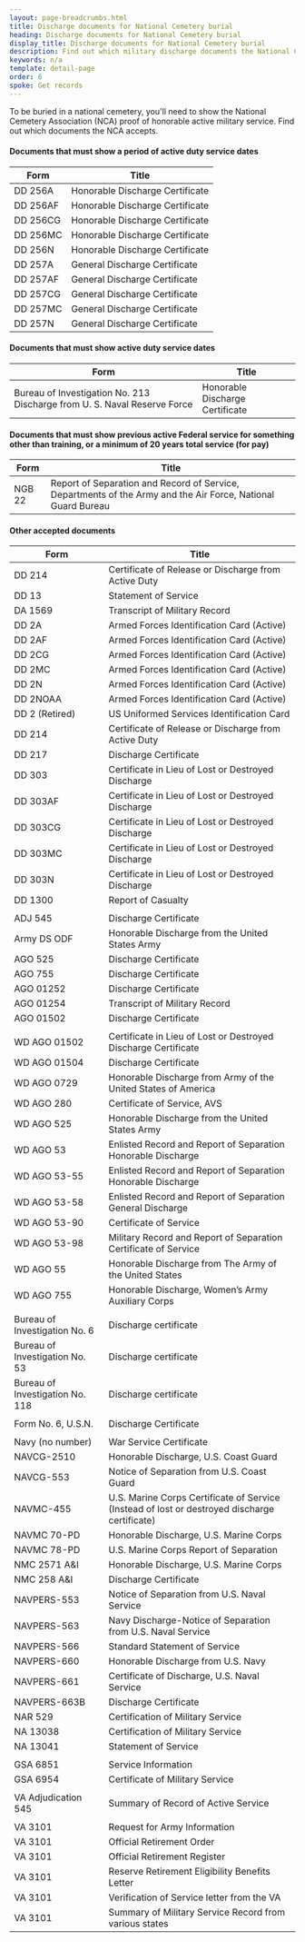 ```yaml
---
layout: page-breadcrumbs.html
title: Discharge documents for National Cemetery burial 
heading: Discharge documents for National Cemetery burial 
display_title: Discharge documents for National Cemetery burial 
description: Find out which military discharge documents the National Cemetery Association accepts for burial in a national cemetery. 
keywords: n/a
template: detail-page
order: 6
spoke: Get records
---
```


<div class='va-introtext'>
  
To be buried in a national cemetery, you'll need to show the National Cemetery Association (NCA) proof of honorable active military service. Find out which documents the NCA accepts.

</div>

#### Documents that must show a period of active duty service dates


| Form     | Title                           |
|----------|---------------------------------|
| DD 256A  | Honorable Discharge Certificate |
| DD 256AF | Honorable Discharge Certificate |
| DD 256CG | Honorable Discharge Certificate |
| DD 256MC | Honorable Discharge Certificate |
| DD 256N  | Honorable Discharge Certificate |
| DD 257A  | General Discharge Certificate   |
| DD 257AF | General Discharge Certificate   |
| DD 257CG | General Discharge Certificate   |
| DD 257MC | General Discharge Certificate   |
| DD 257N  | General Discharge Certificate   |

####  Documents that must show active duty service dates

| Form     | Title                           |
|----------|---------------------------------|
| Bureau of Investigation No. 213	Discharge from U. S. Naval Reserve Force  | Honorable Discharge Certificate |


#### Documents that must show previous active Federal service for something other than training, or a minimum of 20 years total service (for pay)

| Form     | Title                           |
|----------|---------------------------------|
| NGB 22  | Report of Separation and Record of Service, Departments of the Army and the Air Force, National Guard Bureau |

#### Other accepted documents

| Form                            | Title                                                                                         |
|---------------------------------|-----------------------------------------------------------------------------------------------|
| DD 214                          | Certificate of Release or Discharge from Active Duty                                          |
| DD 13                           | Statement of Service                                                                          |
| DA 1569                         | Transcript of Military Record                                                                 |
| DD 2A                           | Armed Forces Identification Card (Active)                                                     |
| DD 2AF                          | Armed Forces Identification Card (Active)                                                     |
| DD 2CG                          | Armed Forces Identification Card (Active)                                                     |
| DD 2MC                          | Armed Forces Identification Card (Active)                                                     |
| DD 2N                           | Armed Forces Identification Card (Active)                                                     |
| DD 2NOAA                        | Armed Forces Identification Card (Active)                                                     |
| DD 2 (Retired)                  | US Uniformed Services Identification Card                                                     |
| DD 214                          | Certificate of Release or Discharge from Active Duty                                          |
| DD 217                          | Discharge Certificate                                                                         |
| DD 303                          | Certificate in Lieu of Lost or Destroyed Discharge                                            |
| DD 303AF                        | Certificate in Lieu of Lost or Destroyed Discharge                                            |
| DD 303CG                        | Certificate in Lieu of Lost or Destroyed Discharge                                            |
| DD 303MC                        | Certificate in Lieu of Lost or Destroyed Discharge                                            |
| DD 303N                         | Certificate in Lieu of Lost or Destroyed Discharge                                            |
| DD 1300                         | Report of Casualty                                                                            |
|                                 |                                                                                               |
| ADJ 545                         | Discharge Certificate                                                                         |
| Army DS ODF                     | Honorable Discharge from the United States Army                                               |
| AGO 525                         | Discharge Certificate                                                                         |
| AGO 755                         | Discharge Certificate                                                                         |
| AGO 01252                       | Discharge Certificate                                                                         |
| AGO 01254                       | Transcript of Military Record                                                                 |
| AGO 01502                       | Discharge Certificate                                                                         |
|                                 |                                                                                               |
| WD AGO 01502                    | Certificate in Lieu of Lost or Destroyed Discharge Certificate                                |
| WD AGO 01504                    | Discharge Certificate                                                                         |
| WD AGO 0729                     | Honorable Discharge from Army of the United States of America                                 |
| WD AGO 280                      | Certificate of Service, AVS                                                                   |
| WD AGO 525                      | Honorable Discharge from the United States Army                                               |
| WD AGO 53                       | Enlisted Record and Report of Separation Honorable Discharge                                  |
| WD AGO 53-55                    | Enlisted Record and Report of Separation Honorable Discharge                                  |
| WD AGO 53-58                    | Enlisted Record and Report of Separation General Discharge                                    |
| WD AGO 53-90                    | Certificate of Service                                                                        |
| WD AGO 53-98                    | Military Record and Report of Separation Certificate of Service                               |
| WD AGO 55                       | Honorable Discharge from The Army of the United States                                        |
| WD AGO 755                      | Honorable Discharge, Women’s Army Auxiliary Corps                                             |
|                                 |                                                                                               |
| Bureau of Investigation No. 6   | Discharge certificate                                                                         |
| Bureau of Investigation No. 53  | Discharge certificate                                                                         |
| Bureau of Investigation No. 118 | Discharge certificate                                                                         |
|                                 |                                                                                               |
| Form No. 6, U.S.N.              | Discharge Certificate                                                                         |
|                                 |                                                                                               |
| Navy (no number)                | War Service Certificate                                                                       |
| NAVCG-2510                      | Honorable Discharge, U.S. Coast Guard                                                         |
| NAVCG-553                       | Notice of Separation from U.S. Coast Guard                                                    |
| NAVMC-455                       | U.S. Marine Corps Certificate of Service (Instead of lost or destroyed discharge certificate) |
| NAVMC 70-PD                     | Honorable Discharge, U.S. Marine Corps                                                        |
| NAVMC 78-PD                     | U.S. Marine Corps Report of Separation                                                        |
| NMC 2571 A&I                    | Honorable Discharge, U.S. Marine Corps                                                        |
| NMC 258 A&I                     | Discharge Certificate                                                                         |
| NAVPERS-553                     | Notice of Separation from U.S. Naval Service                                                  |
| NAVPERS-563                     | Navy Discharge-Notice of Separation from U.S. Naval Service                                   |
| NAVPERS-566                     | Standard Statement of Service                                                                 |
| NAVPERS-660                     | Honorable Discharge from U.S. Navy                                                            |
| NAVPERS-661                     | Certificate of Discharge, U.S. Naval Service                                                  |
| NAVPERS-663B                    | Discharge Certificate                                                                         |
| NAR 529                         | Certification of Military Service                                                             |
| NA 13038                        | Certification of Military Service                                                             |
| NA 13041                        | Statement of Service                                                                          |
|                                 |                                                                                               |
| GSA 6851                        | Service Information                                                                           |
| GSA 6954                        | Certificate of Military Service                                                               |
|                                 |                                                                                               |
| VA Adjudication 545             | Summary of Record of Active Service                                                           |
|                                 |                                                                                               |
| VA 3101                         | Request for Army Information                                                                  |
| VA 3101                         | Official Retirement Order                                                                     |
| VA 3101                         | Official Retirement Register                                                                  |
| VA 3101                         | Reserve Retirement Eligibility Benefits Letter                                                |
| VA 3101                         | Verification of Service letter from the VA                                                    |
| VA 3101                         | Summary of Military Service Record from various states                                        |
